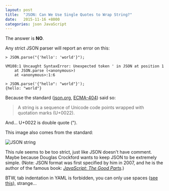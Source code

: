 ```yaml
---
layout: post
title:  "JSON: Can We Use Single Quotes to Wrap String?"
date:   2015-11-16 +8000
categories: json JavaScript
---
```


The answer is **NO**.

Any strict JSON parser will report an error on this: 

    > JSON.parse("{'hello': 'world'}"); 
       
    VM108:1 Uncaught SyntaxError: Unexpected token ' in JSON at position 1
        at JSON.parse (<anonymous>)
        at <anonymous>:1:6
        
    > JSON.parse('{"hello": "world"}');
    {hello: "world"}

Because the standard ([json.org][json-web], [ECMA-404][ecma404]) said so:

> A string is a sequence of Unicode code points wrapped with quotation marks (U+0022).

And... U+0022 is double quote (").

This image also comes from the standard:

![JSON string][json-string]

This rule seems to be too strict, just like JSON doesn't have comment.
Maybe because Douglas Crockford wants to keep JSON to be extremely simple. 
(Note: JSON format was first specified by him in 2007, and he is the author of the famous book: 
*[JavaScript: The Good Parts][js-good-parts]*.)

BTW, tab indentation in YAML is forbidden, you can only use spaces ([see this][yaml-space]), strange... 


[json-web]: http://www.json.org/
[ecma404]: http://www.ecma-international.org/publications/files/ECMA-ST/ECMA-404.pdf
[json-string]: http://www.json.org/string.gif
[js-good-parts]: http://shop.oreilly.com/product/9780596517748.do 
[yaml-space]: https://stackoverflow.com/questions/19975954/a-yaml-file-cannot-contain-tabs-as-indentation
